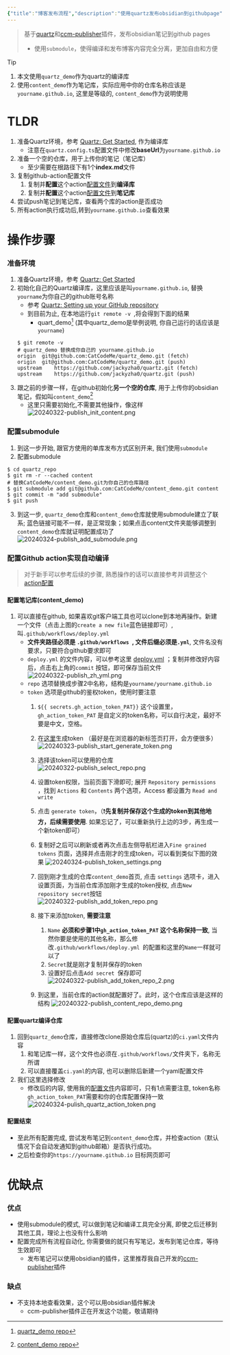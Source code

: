 ```yaml
---
{"title":"博客发布流程","description":"使用quartz发布obsidian到githubpage","dg-publish":true,"dg-path":null,"date":"2024-03-22 15:43:38","updated":"2024-03-24 00:58:53"}
---
```


> 基于[quartz](https://quartz.jzhao.xyz/)和[ccm-publisher](https://github.com/CatCodeMe/ccm-publisher)插件，发布obsidian笔记到github pages
> - 使用`submodule`，使得编译和发布博客内容完全分离，更加自由和方便 

> [!tip] 
> 1. 本文使用`quartz_demo`作为quartz的编译库
> 2. 使用`content_demo`作为笔记库，实际应用中你的仓库名称应该是`yourname.github.io`, 这里是等级的, `content_demo`作为说明使用

# TLDR
1. 准备Quartz环境，参考 [Quartz: Get Started](https://quartz.jzhao.xyz/), 作为编译库
	- 注意在`quartz.config.ts`配置文件中修改**baseUrl**为`yourname.github.io`
2. 准备一个空的仓库，用于上传你的笔记（笔记库）
	- 至少需要在根路径下有1个**index.md**文件
3. 复制github-action配置文件
	1. 复制并**配置**这个action[配置文件](https://github.com/CatCodeMe/catcodeme.github.io/blob/v4/.github/workflows/deploy.yml)到**编译库**
	2. 复制并**配置**这个action[配置文件](https://github.com/CatCodeMe/blog_from_obsidian/blob/main/.github/workflows/deploy.yml)到**笔记库**
4. 尝试push笔记到笔记库，查看两个库的action是否成功
5. 所有action执行成功后,转到`yourname.github.io`查看效果
# 操作步骤
### 准备环境
1. 准备Quartz环境，参考 [Quartz: Get Started](https://quartz.jzhao.xyz/)
2. 初始化自己的Quartz编译库，这里应该是叫`yourname.github.io`, 替换`yourname`为你自己的github账号名称
	- 参考 [Quartz: Setting up your GitHub repository](https://quartz.jzhao.xyz/setting-up-your-GitHub-repository)
	- 到目前为止, 在本地运行`git remote -v `,将会得到下面的结果
		- quart_demo[^1] (其中quartz_demo是举例说明, 你自己运行的话应该是`yourname`) 
	```shell
	$ git remote -v
	# quartz_demo 替换成你自己的 yourname.github.io
	origin	git@github.com:CatCodeMe/quartz_demo.git (fetch)
	origin	git@github.com:CatCodeMe/quartz_demo.git (push)
	upstream	https://github.com/jackyzha0/quartz.git (fetch)
	upstream	https://github.com/jackyzha0/quartz.git (push)
	```
3. 跟之前的步骤一样，在github初始化**另一个空的仓库**, 用于上传你的obsidian笔记，假如叫`content_demo`[^2]
	- 这里只需要初始化,不需要其他操作，像这样
	![20240322-publish_init_content.png](img/user/999_repository/20240322-publish_init_content.png)
### 配置submodule
1. 到这一步开始, 跟官方使用的单库发布方式区别开来, 我们使用`submodule`
2. 配置submodule
```shell
$ cd quartz_repo
$ git rm -r --cached content
# 替换CatCodeMe/content_demo.git为你自己的仓库路径
$ git submodule add git@github.com:CatCodeMe/content_demo.git content
$ git commit -m "add submodule"
$ git push
```
3. 到这一步, `quartz_demo`仓库和`content_demo`仓库就使用submodule建立了联系; 蓝色链接可能不一样，是正常现象；如果点击content文件夹能够调整到`content_demo`仓库就证明配置成功了
	![20240324-publish_add_submodule.png](img/user/999_repository/20240324-publish_add_submodule.png)
### 配置Github action实现自动编译
> 对于新手可以参考后续的步骤, 熟悉操作的话可以直接参考并调整这个[action配置](https://github.com/CatCodeMe/blog_from_obsidian/blob/main/.github/workflows/deploy.yml)
#### 配置笔记库(content_demo)
1. 可以直接在github, 如果喜欢git客户端工具也可以clone到本地再操作。新建一个文件（点击上图的`create a new file`蓝色链接即可）, 叫`.github/workflows/deploy.yml`
	-  **文件夹路径必须是 `.github/workflows `, 文件后缀必须是`.yml`**, 文件名没有要求，只要符合github要求即可
	- `deploy.yml` 的文件内容，可以参考这里 [deploy.yml](https://github.com/CatCodeMe/content_demo/blob/main/.github/workflows/deploy.yml) ；复制并修改好内容后，点击右上角的`commit` 按钮，即可保存当前文件
	 ![20240322-publish_zh_yml.png](img/user/999_repository/20240322-publish_zh_yml.png)
	 - `repo` 选项替换成步骤2中名称，结构是`yourname/yourname.github.io`
	 - `token` 选项是github的鉴权token，使用时要注意
		 1. `${{ secrets.gh_action_token_PAT}}` 这个设置里，`gh_action_token_PAT` 是自定义的token名称，可以自行决定，最好不要是中文，空格。
		 2. 在[这里](https://github.com/settings/tokens?type=beta)生成token （最好是在浏览器的新标签页打开，会方便很多）
			![20240323-publish_start_generate_token.png](img/user/999_repository/20240323-publish_start_generate_token.png)
		 3. 选择该token可以使用的仓库
		 ![20240322-publish_select_repo.png](img/user/999_repository/20240322-publish_select_repo.png)
		 4. 设置token权限，当前页面下滑即可; 展开 `Repository permissions` ，找到 `Actions` 和 `Contents` 两个选项，Access 都设置为 `Read and write`
		 5. 点击 `generate token`，（❗️**先复制并保存这个生成的token到其他地方，后续需要使用**. 如果忘记了，可以重新执行上边的3步，再生成一个新token即可）
		 6. 复制好之后可以刷新或者再次点击左侧导航栏进入`Fine grained tokens` 页面，选择并点击刚才的生成token，可以看到类似下图的效果
			![20240324-publish_token_settings.png](img/user/999_repository/20240324-publish_token_settings.png)
			
		7. 回到刚才生成的仓库`content_demo`首页, 点击 `settings` 选项卡，进入设置页面，为当前仓库添加刚才生成的token授权, 点击`New repository secret`按钮
			![20240322-publish_add_token_repo.png](img/user/999_repository/20240322-publish_add_token_repo.png)
		 8. 接下来添加token, **需要注意**
			 1. `Name` **必须和步骤1中`gh_action_token_PAT` 这个名称保持一致**, 当然你要是使用的其他名称，那么修改`.github/workflows/deploy.yml `的配置和这里的`Name`一样就可以了
			 2. `Secret`就是刚才复制并保存的token
			 3. 设置好后点击`Add secret `保存即可
		 ![20240322-publish_add_token_repo_2.png](img/user/999_repository/20240322-publish_add_token_repo_2.png)
		9. 到这里，当前仓库的action就配置好了。此时，这个仓库应该是这样的结构
			![20240322-publish_content_repo_demo.png](img/user/999_repository/20240322-publish_content_repo_demo.png)
#### 配置quartz编译仓库
1. 回到`quartz_demo`仓库，直接修改clone原始仓库后(quartz)的`ci.yaml`文件内容
	1. 和笔记库一样，这个文件也必须在`.github/workflows/`文件夹下，名称无所谓
	2. 可以直接覆盖`ci.yaml`的内容, 也可以删除后新建一个yaml配置文件
2. 我们这里选择修改
	- 修改后的内容, 使用我的[配置文件](https://github.com/CatCodeMe/quartz_demo/blob/v4/.github/workflows/ci.yaml)内容即可，只有1点需要注意, token名称`gh_action_token_PAT`需要和你的仓库配置保持一致
	![20240324-pulish_quartz_action_token.png](img/user/999_repository/20240324-pulish_quartz_action_token.png)
#### 配置结束
- 至此所有配置完成, 尝试发布笔记到`content_demo`仓库，并检查action（默认情况下会自动发通知到github邮箱）是否执行成功。 
- 之后检查你的`https://yourname.github.io` 目标网页即可
# 优缺点
### 优点
- 使用submodule的模式, 可以做到笔记和编译工具完全分离, 即使之后迁移到其他工具，理论上也没有什么影响
- 配置完成所有流程自动化, 你需要做的就只有写笔记，发布到笔记仓库，等待生效即可
	- 发布笔记可以使用obsidian的插件，这里推荐我自己开发的[ccm-publisher](https://github.com/CatCodeMe/ccm-publisher)插件
### 缺点
- 不支持本地查看效果，这个可以用obsidian插件解决
	- ccm-publisher插件正在开发这个功能，敬请期待

[^1]: [quartz_demo repo](https://github.com/CatCodeMe/quartz_demo)
[^2]: [content_demo repo](https://github.com/CatCodeMe/content_demo.git)